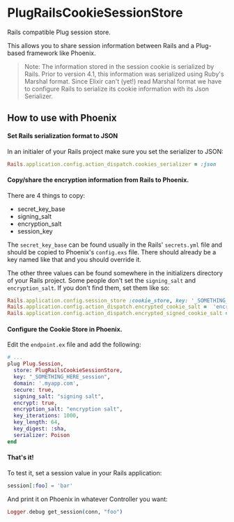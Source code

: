 PlugRailsCookieSessionStore
===========================

Rails compatible Plug session store.

This allows you to share session information between Rails and a Plug-based framework like Phoenix.

> Note: The information stored in the session cookie is serialized by Rails. Prior to version 4.1, this information was serialized using Ruby's Marshal format. Since Elixir can't (yet!) read Marshal format we have to configure Rails to serialize its cookie information with its Json Serializer.

## How to use with Phoenix
#### Set Rails serialization format to JSON

In an initialer of your Rails project make sure you set the serializer to JSON:

```ruby
Rails.application.config.action_dispatch.cookies_serializer = :json
```

#### Copy/share the encryption information from Rails to Phoenix.

There are 4 things to copy:
* secret_key_base
* signing_salt
* encryption_salt
* session_key
 
The `secret_key_base` can be found usually in the Rails' `secrets.yml` file and should be copied to Phoenix's `config.exs` file. There should already be a key named like that and you should override it.

The other three values can be found somewhere in the initializers directory of your Rails project. Some people don't set the `signing_salt` and `encryption_salt`. If you don't find them, set them like so:

```ruby
Rails.application.config.session_store :cookie_store, key: '_SOMETHING_HERE_session'
Rails.application.config.action_dispatch.encrypted_cookie_salt =  'encryption salt'
Rails.application.config.action_dispatch.encrypted_signed_cookie_salt = 'signing salt'
```

#### Configure the Cookie Store in Phoenix. 

Edit the `endpoint.ex` file and add the following:

```elixir
# ...
plug Plug.Session,
  store: PlugRailsCookieSessionStore,
  key: "_SOMETHING_HERE_session",
  domain: '.myapp.com',
  secure: true,
  signing_salt: "signing salt",
  encrypt: true,
  encryption_salt: "encryption salt",
  key_iterations: 1000,
  key_length: 64,
  key_digest: :sha,
  serializer: Poison
end
```

#### That's it!

To test it, set a session value in your Rails application:

```elixir
session[:foo] = 'bar'
```
    
And print it on Phoenix in whatever Controller you want:

```elixir
Logger.debug get_session(conn, "foo")
```
